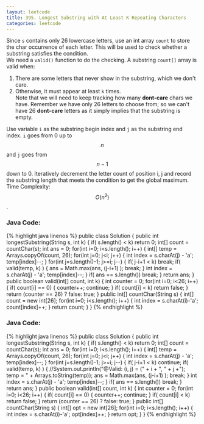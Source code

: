 ```yaml
---
layout: leetcode
title: 395. Longest Substring with At Least K Repeating Characters
categories: leetcode
---
```

Since `s` contains only 26 lowercase letters, use an int array `count` to store the char occurrence of each letter. This will be used to check whether a substring satisfies the condition.   
We need a `valid()` function to do the checking. A substring `count[]` array is valid when:  
1. There are some letters that never show in the substring, which we don't care.  
2. Otherwise, it must appear at least `k` times.  
Note that we will need to keep tracking how many **dont-care** chars we have. Remember we have only 26 letters to choose from; so we can't have 26 **dont-care** letters as it simply implies that the substring is empty.  

Use variable `i` as the substring begin index and `j` as the substring end index. `i` goes from 0 up to $$n$$ and `j` goes from $$n-1$$ down to 0. Iteratively decrement the letter count of position i, j and record the substring length that meets the condition to get the global maximum.   
Time Complexity: $$O(n^2)$$. 
### Java Code:
{% highlight java linenos %}
public class Solution {
    public int longestSubstring(String s, int k) {
        if( s.length() < k)
            return 0;
        int[] count = countChar(s);
        int ans = 0;
        for(int i=0; i<s.length(); i++) {
            int[] temp = Arrays.copyOf(count, 26);
            for(int j=0; j<i; j++) {
                int index = s.charAt(j) - 'a';
                temp[index]--;
            }
            for(int j=s.length()-1; j>=i; j--) {
                if( j-i+1 < k)
                    break;
                if( valid(temp, k) ) {
                    ans = Math.max(ans, (j-i+1) );
                    break;
                }
                int index = s.charAt(j) - 'a';
                temp[index]--;
            }
            if( ans == s.length())  break;
        }
        return ans;
    }
    public boolean valid(int[] count, int k) {
        int counter = 0;
        for(int i=0; i<26; i++) {
            if( count[i] == 0) {
                counter++;
                continue;
            }
            if( count[i] < k)
                return false;
        }
        return (counter == 26) ? false: true;
    }
    public int[] countChar(String s) {
        int[] count = new int[26];
        for(int i=0; i<s.length(); i++) {
            int index = s.charAt(i)-'a';
            count[index]++;
        }
        return count;
    }
}
{% endhighlight %}
### Java Code:
{% highlight java linenos %}
public class Solution {
    public int longestSubstring(String s, int k) {
        if( s.length() < k)
            return 0;
        int[] count = countChar(s);
        int ans = 0;
        for(int i=0; i<s.length(); i++) {
            int[] temp = Arrays.copyOf(count, 26);
            for(int j=0; j<i; j++) {
                int index = s.charAt(j) - 'a';
                temp[index]--;
            }
            for(int j=s.length()-1; j>=i; j--) {
                if( j-i+1 < k)
                    continue;
                if( valid(temp, k) ) {
                    //System.out.println("@Valid: (i, j) = (" + i + ", " + j +"); temp = " + Arrays.toString(temp));
                    ans = Math.max(ans, (j-i+1) );
                    break;
                }
                int index = s.charAt(j) - 'a';
                temp[index]--;
            }
            if( ans == s.length())  break;
        }
        return ans;
    }
    public boolean valid(int[] count, int k) {
        int counter = 0;
        for(int i=0; i<26; i++) {
            if( count[i] == 0) {
                counter++;
                continue;
            }
            if( count[i] < k)
                return false;
        }
        return (counter == 26) ? false: true;
    }
    public int[] countChar(String s) {
        int[] opt = new int[26];
        for(int i=0; i<s.length(); i++) {
            int index = s.charAt(i)-'a';
            opt[index]++;
        }
        return opt;
    }
}
{% endhighlight %}

